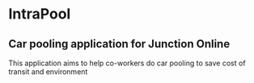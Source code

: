 # IntraPool
## Car pooling application for Junction Online
This application aims to help co-workers do car pooling to save cost of transit and environment